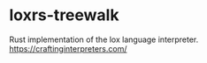 # loxrs-treewalk
Rust implementation of the lox language interpreter. https://craftinginterpreters.com/
